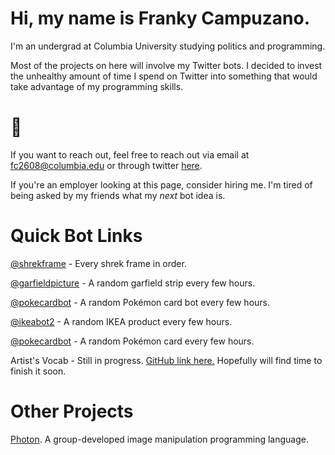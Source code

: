 # Hi, my name is Franky Campuzano. 

I'm an undergrad at Columbia University studying politics and programming. 

Most of the projects on here will involve my Twitter bots. 
I decided to invest the unhealthy amount of time I spend on Twitter into something that would take advantage of my programming skills.


# 🥶
If you want to reach out, feel free to reach out via email at fc2608@columbia.edu or through twitter [here](https://www.twitter.com/frankycmpz).

If you're an employer looking at this page, consider hiring me. I'm tired of being asked by my friends what my *next* bot idea is.

# Quick Bot Links

[@shrekframe](https://www.twitter.com/shrekframe) - Every shrek frame in order. 

[@garfieldpicture](https://www.twitter.com/garfieldpicture) - A random garfield strip every few hours.

[@pokecardbot](https://www.twitter.com/pokecardbot) - A random Pokémon card bot every few hours.

[@ikeabot2](https://www.twitter.com/ikeabot2) - A random IKEA product every few hours. 

[@pokecardbot](https://www.twitter.com/pokecardbot) - A random Pokémon card every few hours. 

Artist's Vocab - Still in progress. [GitHub link here.](https://github.com/frankycmpz/lyric-freq) Hopefully will find time to finish it soon.

# Other Projects

[Photon](https://github.com/frankycmpz/Photon). A group-developed image manipulation programming language.
